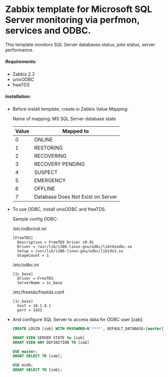# Zabbix template for Microsoft SQL Server monitoring via perfmon, services and ODBC.
This template monitors SQL Server databases status, jobs status, server performance.

##### Requirements:
* Zabbix 2.2
* unixODBC
* freeTDS

##### Installation:
* Before install template, create in Zabbix Value Mapping:

  Name of mapping: MS SQL Server database state
  
  |Value    |Mapped to
  |---------|----------
  |0        |ONLINE
  |1        |RESTORING
  |2        |RECOVERING
  |3        |RECOVERY PENDING
  |4        |SUSPECT
  |5        |EMERGENCY
  |6        |OFFLINE
  |7        |Database Does Not Exist on Server

* To use ODBC, install unixODBC and freeTDS.

  Sample config ODBC:
  
  /etc/odbcinst.ini
  ```shell
  [FreeTDS]
    Description = FreeTDS Driver v0.91
    Driver = /usr/lib/i386-linux-gnu/odbc/libtdsodbc.so
    Setup = /usr/lib/i386-linux-gnu/odbc/libtdsS.so
    UsageCount = 1 
  ```
  
  /etc/odbc.ini
  ```shell
  [1c_base]
    Driver = FreeTDS
    ServerName = 1c_base
  ```
  
  /etc/freetds/freetds.conf
  ```shell
  [1c_base]
    host = 10.1.0.1
    port = 1433
  ```
  
* And configure SQL Server to access data for ODBC user [zab]:
  ```sql
  CREATE LOGIN [zab] WITH PASSWORD=N'****', DEFAULT_DATABASE=[master], DEFAULT_LANGUAGE=[us_english],     CHECK_EXPIRATION=OFF, CHECK_POLICY=OFF
  
  GRANT VIEW SERVER STATE to [zab]
  GRANT VIEW ANY DEFINITION TO [zab]
  
  USE master;
  GRANT SELECT TO [zab];
  
  USE msdb;
  GRANT SELECT TO [zab];
  ```
